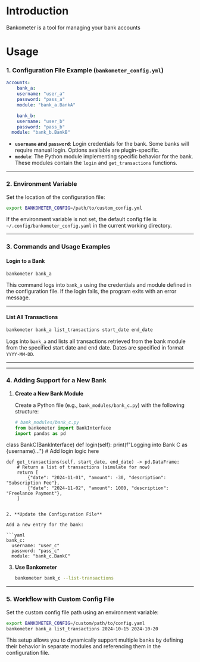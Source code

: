 

# Introduction 

Bankometer is a tool for managing your bank accounts 

# Usage 


### 1. Configuration File Example (`bankometer_config.yml`)

```yaml
accounts:
    bank_a:
    username: "user_a"
    password: "pass_a"
    module: "bank_a.BankA"

    bank_b:
    username: "user_b"
    password: "pass_b"
  module: "bank_b.BankB"
```

- **`username` and `password`**: Login credentials for the bank. Some banks will require manual login. Options available are plugin-specific.
- **`module`**: The Python module implementing specific behavior for the bank. These modules contain the `login` and `get_transactions` functions.

---

### **2. Environment Variable**

Set the location of the configuration file:

```bash
export BANKOMETER_CONFIG=/path/to/custom_config.yml
```

If the environment variable is not set, the default config file is `~/.config/bankometer_config.yaml` in the current working directory.

---

### **3. Commands and Usage Examples**

#### **Login to a Bank**
```bash
bankometer bank_a
```
This command logs into `bank_a` using the credentials and module defined in the configuration file. If the login fails, the program exits with an error message.

---

#### **List All Transactions**
```bash
bankometer bank_a list_transactions start_date end_date
```
Logs into `bank_a` and lists all transactions retrieved from the bank module from the specified start date and end date. Dates are specified in format `YYYY-MM-DD`.

---


---

### **4. Adding Support for a New Bank**

1. **Create a New Bank Module**

   Create a Python file (e.g., `bank_modules/bank_c.py`) with the following structure:

   ```python
   # bank_modules/bank_c.py
   from bankometer import BankInterface
   import pandas as pd
  class BankC(BankInterface)
    def login(self):
        print(f"Logging into Bank C as {username}...")
        # Add login logic here

    def get_transactions(self, start_date, end_date) -> pd.DataFrame:
        # Return a list of transactions (simulate for now)
        return [
            {"date": "2024-11-01", "amount": -30, "description": "Subscription Fee"},
            {"date": "2024-11-02", "amount": 1000, "description": "Freelance Payment"},
        ]
   ```

2. **Update the Configuration File**

   Add a new entry for the bank:

   ```yaml
   bank_c:
     username: "user_c"
     password: "pass_c"
     module: "bank_c.BankC"
   ```

3. **Use Bankometer**

   ```bash
   bankometer bank_c --list-transactions
   ```

---

### **5. Workflow with Custom Config File**

Set the custom config file path using an environment variable:

```bash
export BANKOMETER_CONFIG=/custom/path/to/config.yaml
bankometer bank_a list_transactions 2024-10-15 2024-10-20
``` 

This setup allows you to dynamically support multiple banks by defining their behavior in separate modules and referencing them in the configuration file.